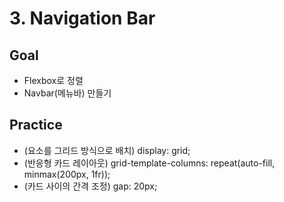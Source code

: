 # 3. Navigation Bar

## Goal
- Flexbox로 정렬
- Navbar(메뉴바) 만들기

## Practice
- (요소를 그리드 방식으로 배치) display: grid;
- (반응형 카드 레이아웃) grid-template-columns: repeat(auto-fill, minmax(200px, 1fr));
- (카드 사이의 간격 조정) gap: 20px;